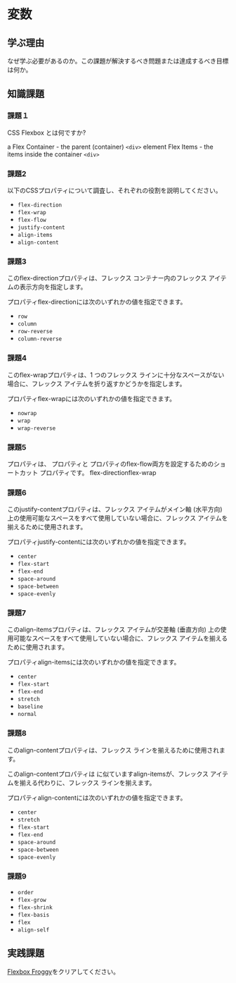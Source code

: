 # 変数

## 学ぶ理由

なぜ学ぶ必要があるのか。この課題が解決するべき問題または達成するべき目標は何か。

## 知識課題

### 課題１

CSS Flexbox とは何ですか?

a Flex Container - the parent (container) `<div>` element
Flex Items - the items inside the container `<div>`

### 課題2

以下のCSSプロパティについて調査し、それぞれの役割を説明してください。

- `flex-direction`
- `flex-wrap`
- `flex-flow`
- `justify-content`
- `align-items`
- `align-content`

### 課題3

このflex-directionプロパティは、フレックス コンテナー内のフレックス アイテムの表示方向を指定します。

プロパティflex-directionには次のいずれかの値を指定できます。

- `row`
- `column`
- `row-reverse`
- `column-reverse`

### 課題4

このflex-wrapプロパティは、1 つのフレックス ラインに十分なスペースがない場合に、フレックス アイテムを折り返すかどうかを指定します。

プロパティflex-wrapには次のいずれかの値を指定できます。

- `nowrap`
- `wrap`
- `wrap-reverse`

### 課題5

プロパティは、 プロパティと プロパティのflex-flow両方を設定するためのショートカット プロパティです。 flex-directionflex-wrap

### 課題6

このjustify-contentプロパティは、フレックス アイテムがメイン軸 (水平方向) 上の使用可能なスペースをすべて使用していない場合に、フレックス アイテムを揃えるために使用されます。

プロパティjustify-contentには次のいずれかの値を指定できます。

- `center`
- `flex-start`
- `flex-end`
- `space-around`
- `space-between`
- `space-evenly`

### 課題7

このalign-itemsプロパティは、フレックス アイテムが交差軸 (垂直方向) 上の使用可能なスペースをすべて使用していない場合に、フレックス アイテムを揃えるために使用されます。

プロパティalign-itemsには次のいずれかの値を指定できます。

- `center`
- `flex-start`
- `flex-end`
- `stretch`
- `baseline`
- `normal`

### 課題8

このalign-contentプロパティは、フレックス ラインを揃えるために使用されます。

このalign-contentプロパティは に似ていますalign-itemsが、フレックス アイテムを揃える代わりに、フレックス ラインを揃えます。

プロパティalign-contentには次のいずれかの値を指定できます。

- `center`
- `stretch`
- `flex-start`
- `flex-end`
- `space-around`
- `space-between`
- `space-evenly`

### 課題9

- `order`
- `flex-grow`
- `flex-shrink`
- `flex-basis`
- `flex`
- `align-self`

## 実践課題

[Flexbox Froggy](https://flexboxfroggy.com/)をクリアしてください。

